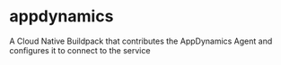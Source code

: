 # appdynamics
A Cloud Native Buildpack that contributes the AppDynamics Agent and configures it to connect to the service
